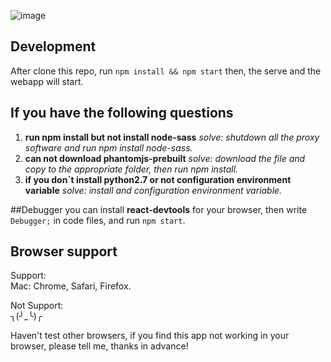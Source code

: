 ![image](##)

## Development
After clone this repo, run `npm install && npm start` then, the serve and the webapp will start.

## If you have the following questions
1. **run npm install but not install node-sass**
   *solve: shutdown all the proxy software and run npm install node-sass.*
2. **can not download phantomjs-prebuilt**
   *solve: download the file and copy to the appropriate folder, then run npm install.*
3. **if you don`t install python2.7 or not configuration environment variable**
   *solve: install and configuration environment variable.*

##Debugger
you can install **react-devtools** for your browser, then write `Debugger;` in code files, and run `npm start`.

## Browser support
Support:   
Mac: Chrome, Safari, Firefox.  

Not Support:  
╮(╯_╰)╭

Haven't test other browsers, if you find this app not working in your browser, please tell me, thanks in advance!   
